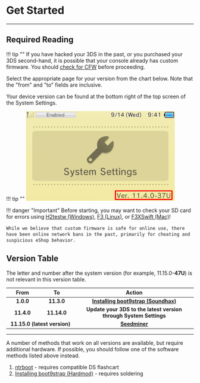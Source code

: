 # Get Started
---

## Required Reading

!!! tip ""
    If you have hacked your 3DS in the past, or you purchased your 3DS second-hand, it is possible that your console already has custom firmware. You should [check for CFW](../extras/checking-for-cfw.md) before proceeding.

Select the appropriate page for your version from the chart below. Note that the "from" and "to" fields are inclusive.

Your device version can be found at the bottom right of the top screen of the System Settings.

!!! tip ""
	![System Version](/images/screenshots/system-version.png)

!!! danger "Important"
    Before starting, you may want to check your SD card for errors using [H2testw (Windows)](h2testw-(windows)), [F3 (Linux)](f3-(linux)), or [F3XSwift (Mac)](f3xswift-(mac))!
	
    While we believe that custom firmware is safe for online use, there have been online network bans in the past, primarily for cheating and suspicious eShop behavior.

## Version Table

The letter and number after the system version (for example, 11.15.0-**47U**) is not relevant in this version table.

<table>
  <colgroup>
    <col span="1" style="width: 10%;">
    <col span="1" style="width: 10%;">
    <col span="1" style="width: 40%;">
  </colgroup>
  <thead>
    <tr>
      <th style="text-align: center">From</th>
      <th style="text-align: center">To</th>
      <th style="text-align: center">Action</th>
    </tr>
  </thead>
  <tbody>
    <tr>
    <tr>
      <td style="text-align: center; font-weight: bold;">1.0.0</td>
      <td style="text-align: center; font-weight: bold;">11.3.0</td>
      <td style="text-align: center; font-weight: bold;"><a href="/user-guide/installing-boot9strap-(soundhax)">Installing boot9strap (Soundhax)</a></td>
    </tr>
	<td style="text-align: center; font-weight: bold;">11.4.0</td>
      <td style="text-align: center; font-weight: bold;">11.14.0</td>
      <td style="text-align: center; font-weight: bold;">Update your 3DS to the latest version through System Settings</td>
    </tr>
    <tr>
	  <td style="text-align: center; font-weight: bold;" colspan="2">11.15.0 (latest version)</td>
      <td style="text-align: center; font-weight: bold;"><a href="/user-guide/seedminer">Seedminer</a></td>
    </tr>
  </tbody>
</table>

---

A number of methods that work on all versions are available, but require additional hardware. If possible, you should follow one of the software methods listed above instead.

1. [ntrboot](ntrboot.md) - requires compatible DS flashcart
1. [Installing boot9strap (Hardmod)](installing-boot9strap-(hardmod).md) - requires soldering
